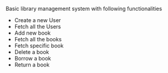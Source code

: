 Basic library management system with following functionalities
- Create a new User
- Fetch all the Users
- Add new book
- Fetch all the books
- Fetch specific book
- Delete a book 
- Borrow a book 
- Return a book